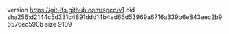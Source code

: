 version https://git-lfs.github.com/spec/v1
oid sha256:d2144c5d331c4891ddd14b4ed66d53969a6716a339b6e843eec2b96576ec590b
size 9109
